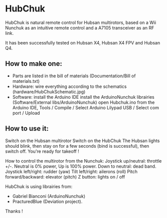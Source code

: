 HubChuk
=======

HubChuk is natural remote control for Hubsan multirotors, based on a Wii Nunchuk as an intuitive remote control and a A7105 transceiver as an RF link.

It has been successfully tested on Hubsan X4, Hubsan X4 FPV and Hubsan Q4.

How to make one:
----------------
- Parts are listed in the bill of materials (Documentation/Bill of materials.txt)
- Hardware: wire everything according to the schematics (hardware/HubChukSchematic.jpg)
- Software: 
	install the Arduino IDE
	install the ArduinoNunchuk librairies (Software/External libs/ArduinoNunchuk) 
	open Hubchuk.ino from the Arduino IDE, Tools / Compile / Select Arduino Lilypad USB / Select com port / Upload

How to use it:
--------------
Switch on the Hubsan multirotor
Switch on the HubChuk
The Hubsan lights should blink, then stay on for a few seconds (bind is successful), then switch off. 
You're ready for takeoff !

How to control the multirotor from the Nunchuk:
Joystick up/neutral: 	throttle +/-. Neutral is 0% power, Up is 100% power. Down to neutral: dead band.
Joystick left/right: 	rudder (yaw)
Tilt left/right: 	ailerons (roll)
Pitch forward/backward: elevator (pitch)
Z button: 		lights on / off
	
	
HubChuk is using librairies from:
- Gabriel Bianconi (ArduinoNunchuk)
- PracturedBlue (Deviation project).

Thanks !
